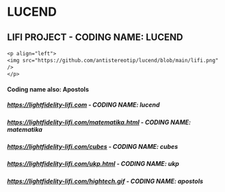 # LUCEND
## LIFI PROJECT - CODING NAME: LUCEND

	<p align="left">
	<img src="https://github.com/antistereotip/lucend/blob/main/lifi.png" />
	</p>

#### Coding name also: Apostols

##### https://lightfidelity-lifi.com  -  CODING NAME: lucend
##### https://lightfidelity-lifi.com/matematika.html  -  CODING NAME: matematika
##### https://lightfidelity-lifi.com/cubes  -  CODING NAME: cubes
##### https://lightfidelity-lifi.com/ukp.html  -  CODING NAME: ukp
##### https://lightfidelity-lifi.com/hightech.gif  -  CODING NAME: apostols
